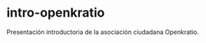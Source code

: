 intro-openkratio
================

Presentación introductoria de la asociación ciudadana Openkratio.
